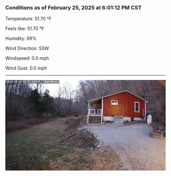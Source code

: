 ### Conditions as of February 25, 2025 at 6:01:12 PM CST 

Temperature: 51.70 &deg;F

Feels like: 51.70 &deg;F

Humidity: 69%

Wind Direction: SSW

Windspeed: 0.0 mph

Wind Gust: 0.0 mph

---

<img src="./images/latest.jpeg"/>

